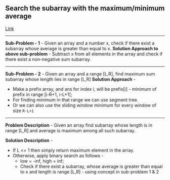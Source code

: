 ## Search the subarray with the maximum/minimum average
[Link](https://cp-algorithms.com/others/maximum_average_segment.html)

---

**Sub-Problem - 1** - Given an array and a number x, check if there exist a subarray whose average is greater than equal to x.
**Solution Approach to above sub-problem** - Subtract x from all elements in the array and check if there exist a non-negative sum subarray.

---

**Sub-Problem - 2** - Given an array and a range [L,R], find maximum sum subarray whose length lies in range [L,R]
**Solution Approach** - 
* Make a prefix array, and ans for index i, will be prefix[i] - minimum of prefix in range [i-R+1, i-L+1];
* For finding minimum in that range we can use segment tree.
* Or we can also use the sliding window minimum for every window of size `R-L+1`

---

**Problem Description** - Given an array find subarray whose length is in range [L,R] and average is maximum among all such subarray.

**Solution Description** - 
* If L <= 1 then simply return maximum element in the array.
* Otherwise, apply binary search as follows - 
  * low = -inf, high = inf;
  * Check if there exist a subarray, whose average is greater than equal to x and length is range [L,R] - using concept in sub-problem 1 & 2


